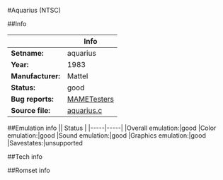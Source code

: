 #Aquarius (NTSC)

##Info

||Info|
|-----|-----|
|**Setname:**|aquarius
|**Year:**|1983
|**Manufacturer:**|Mattel
|**Status:**|good
|**Bug reports:**|[MAMETesters](http://mametesters.org/view_all_set.php?type=1&temporary=y&search=aquarius.c)
|**Source file:**|[aquarius.c](https://github.com/mamedev/mame/blob/master/src/mess/drivers/aquarius.c)

##Emulation info
|| Status |
|-----|-----|
|Overall emulation:|good
|Color emulation:|good
|Sound emulation:|good
|Graphics emulation:|good
|Savestates:|unsupported

##Tech info

##Romset info

<!--- START OF EDITED COMMENT DO NOT TOUCH TEXT ABOVE-->
